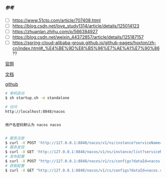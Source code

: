 ##### 参考

- [ ] https://www.51cto.com/article/707408.html
- [ ] https://blog.csdn.net/love_study1314/article/details/125014123
- [ ] https://zhuanlan.zhihu.com/p/566384927
- [ ] https://blog.csdn.net/weixin_44372857/article/details/125187157
- [ ] https://spring-cloud-alibaba-group.github.io/github-pages/hoxton/zh-cn/index.html#_%E4%BE%9D%E8%B5%96%E7%AE%A1%E7%90%86 ??

[官网](https://nacos.io/zh-cn/)

[文档](https://nacos.io/zh-cn/docs/what-is-nacos.html)

[github](https://github.com/alibaba/nacos)



```bash
# 单机启动
$ sh startup.sh -m standalone

# 访问
http://localhost:8848/nacos


用户名密码默认为 nacos nacos


# 服务注册
$ curl -X POST 'http://127.0.0.1:8848/nacos/v1/ns/instance?serviceName=nacos.naming.serviceName&ip=20.18.7.10&port=8080'
# 服务发现
$ curl -X GET 'http://127.0.0.1:8848/nacos/v1/ns/instance/list?serviceName=nacos.naming.serviceName'
# 发布配置
$ curl -X POST "http://127.0.0.1:8848/nacos/v1/cs/configs?dataId=nacos.cfg.dataId&group=test&content=HelloWorld"
# 获取配置
$ curl -X GET "http://127.0.0.1:8848/nacos/v1/cs/configs?dataId=nacos.cfg.dataId&group=test"
```

